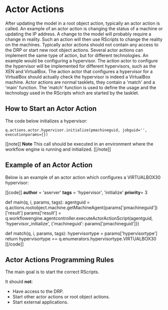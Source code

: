 # Actor Actions

After updating the model in a root object action, typically an actor action is called. An example of an actor action is changing the status of a machine or updating the IP address.
A change to the model will probably require a change in reality. Such an action will then use RScripts to change the reality on the machines. Typically actor actions should not contain any access to the DRP or start new root object actions.
Several actor actions can implement the same type of action, but for different technologies. An example would be configuring a hypervisor. The action actor to configure the hypervisor will be implemented for different hypervisors, such as the XEN and VirtualBox.
The action actor that configures a hypervisor for a VirtualBox should actually check the hypervisor is indeed a VirtualBox machine.
Actor actions are normal tasklets, they contain a 'match' and a 'main' function. The 'match' function is used to define the usage and the technology used in the RScripts which are started by the tasklet.


## How to Start an Actor Action

The code below initializes a hypervisor:

    q.actions.actor.hypervisor.initialize(pmachineguid, jobguid='', executionparams={})

[[note]]
**Note** 
This call should be executed in an environment where the workflow engine is running and initialized.
[[/note]]


## Example of an Actor Action

Below is an example of an actor action which configures a VIRTUALBOX30 hypervisor:

[[code]]
__author__ = 'aserver'
__tags__ = 'hypervisor', 'initialize'
__priority__= 3

def main(q, i, params, tags):
    agentguid = q.actions.rootobject.machine.getMachineAgent(params['pmachineguid'])['result']
    params['result'] = q.workflowengine.agentcontroller.executeActorActionScript(agentguid, 'hypervisor_initialize', {'machineguid': params['pmachineguid']})

def match(q, i, params, tags):
    hypervisortype = params['hypervisortype']
    return hypervisortype == q.enumerators.hypervisortype.VIRTUALBOX30
[[/code]]


## Actor Actions Programming Rules

The main goal is to start the correct RScripts.

It should **not**:

* Have access to the DRP.
* Start other actor actions or root object actions.
* Start external applications.